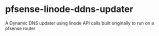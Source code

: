 pfsense-linode-ddns-updater
===========================

A Dynamic DNS updater using linode API calls built originally to run on a pfsense router
